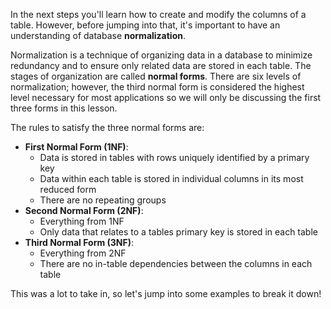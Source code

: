 In the next steps you'll learn how to create and modify the columns of a table. However, before jumping into that, it's important to have an understanding of database **normalization**.

Normalization is a technique of organizing data in a database to minimize redundancy and to ensure only related data are stored in each table. The stages of organization are called **normal forms**. There are six levels of normalization; however, the third normal form is considered the highest level necessary for most applications so we will only be discussing the first three forms in this lesson.

The rules to satisfy the three normal forms are: 

- **First Normal Form (1NF)**:
  - Data is stored in tables with rows uniquely identified by a primary key
  - Data within each table is stored in individual columns in its most reduced form
  - There are no repeating groups
- **Second Normal Form (2NF)**:
  - Everything from 1NF
  - Only data that relates to a tables primary key is stored in each table
- **Third Normal Form (3NF)**:
  - Everything from 2NF
  - There are no in-table dependencies between the columns in each table

This was a lot to take in, so let's jump into some examples to break it down!
